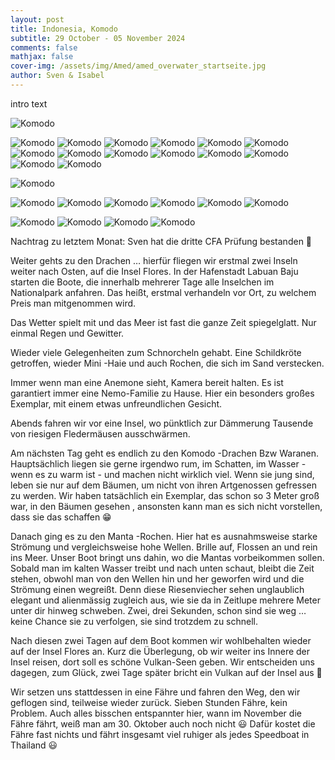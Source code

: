 ```yaml
---
layout: post
title: Indonesia, Komodo
subtitle: 29 October - 05 November 2024
comments: false
mathjax: false
cover-img: /assets/img/Amed/amed_overwater_startseite.jpg
author: Sven & Isabel
---
```


intro text   

![Komodo](/assets/img/Komodo/cfa_pass.jpg)

![Komodo](/assets/img/Komodo/komdo_underwater_small_ray.JPG)
![Komodo](/assets/img/Komodo/komodo_dragon_1.jpg)
![Komodo](/assets/img/Komodo/komodo_dragon_2.jpg)
![Komodo](/assets/img/Komodo/komodo_dragon_3.jpg)
![Komodo](/assets/img/Komodo/komodo_dragon_4.jpg)
![Komodo](/assets/img/Komodo/komodo_land_1.jpg)
![Komodo](/assets/img/Komodo/komodo_land_2.jpg)
![Komodo](/assets/img/Komodo/komodo_land_3.jpg)
![Komodo](/assets/img/Komodo/komodo_land_4.jpg)
![Komodo](/assets/img/Komodo/komodo_land_5.jpg)
![Komodo](/assets/img/Komodo/komodo_land_6.jpg)
![Komodo](/assets/img/Komodo/komodo_land_7.jpg)
![Komodo](/assets/img/Komodo/komodo_land_8.jpg)
![Komodo](/assets/img/Komodo/komodo_land_9.jpg)

![Komodo](/assets/img/Komodo/komodo_land_bats.jpg)

![Komodo](/assets/img/Komodo/komodo_underwater_1.JPG)
![Komodo](/assets/img/Komodo/komodo_underwater_2.JPG)
![Komodo](/assets/img/Komodo/komodo_underwater_3.JPG)
![Komodo](/assets/img/Komodo/komodo_underwater_4.JPG)
![Komodo](/assets/img/Komodo/komodo_underwater_5.JPG)
![Komodo](/assets/img/Komodo/komodo_underwater_6.JPG)

![Komodo](/assets/img/Komodo/komodo_underwater_manta_1.jpg)
![Komodo](/assets/img/Komodo/komodo_underwater_manta_2.jpg)
![Komodo](/assets/img/Komodo/komodo_underwater_turtle_1.jpg)
![Komodo](/assets/img/Komodo/komodo_underwater_turtle_2.jpg)







Nachtrag zu letztem Monat:
Sven hat die dritte CFA Prüfung bestanden 🙌


Weiter gehts zu den Drachen … hierfür fliegen wir erstmal zwei Inseln weiter nach Osten, auf die Insel Flores. In der Hafenstadt Labuan Baju starten die Boote, die innerhalb mehrerer Tage alle Inselchen im Nationalpark anfahren. Das heißt, erstmal verhandeln vor Ort, zu welchem Preis man mitgenommen wird.

Das Wetter spielt mit und das Meer ist fast die ganze Zeit spiegelglatt. Nur einmal Regen und Gewitter.

Wieder viele Gelegenheiten zum Schnorcheln gehabt. Eine Schildkröte getroffen, wieder Mini -Haie und auch Rochen, die sich im Sand verstecken.

Immer wenn man eine Anemone sieht, Kamera bereit halten. Es ist garantiert immer eine Nemo-Familie zu Hause. Hier ein besonders großes Exemplar, mit einem etwas unfreundlichen Gesicht.

Abends fahren wir vor eine Insel, wo pünktlich zur Dämmerung Tausende von riesigen Fledermäusen ausschwärmen.

Am nächsten Tag geht es endlich zu den Komodo -Drachen Bzw Waranen. Hauptsächlich liegen sie gerne irgendwo rum, im Schatten, im Wasser -wenn es zu warm ist - und machen nicht wirklich viel.
Wenn sie jung sind, leben sie nur auf dem Bäumen, um nicht von ihren Artgenossen gefressen zu werden. Wir haben tatsächlich ein Exemplar, das schon so 3 Meter groß war, in den Bäumen gesehen , ansonsten kann man es sich nicht vorstellen, dass sie das schaffen 😁

Danach ging es zu den Manta -Rochen. Hier hat es ausnahmsweise starke Strömung und vergleichsweise hohe Wellen. Brille auf, Flossen an und rein ins Meer. Unser Boot bringt uns dahin, wo die Mantas vorbeikommen sollen. Sobald man im kalten Wasser treibt und nach unten schaut, bleibt die Zeit stehen, obwohl man von den Wellen hin und her geworfen wird und die Strömung einen wegreißt. Denn diese Riesenviecher sehen unglaublich elegant und alienmässig zugleich aus, wie sie da in Zeitlupe mehrere Meter unter dir hinweg schweben. Zwei, drei Sekunden, schon sind sie weg … keine Chance sie zu verfolgen, sie sind trotzdem zu schnell.


Nach diesen zwei Tagen auf dem Boot kommen wir wohlbehalten wieder auf der Insel Flores an. Kurz die Überlegung, ob wir weiter ins Innere der Insel reisen, dort soll es schöne Vulkan-Seen geben. Wir entscheiden uns dagegen, zum Glück, zwei Tage später bricht ein Vulkan auf der Insel aus 🙈

Wir setzen uns stattdessen in eine Fähre und fahren den Weg, den wir geflogen sind, teilweise wieder zurück. Sieben Stunden Fähre, kein Problem. Auch alles bisschen entspannter hier, wann im November die Fähre fährt, weiß man am 30. Oktober auch noch nicht 😃 Dafür kostet die Fähre fast nichts und fährt insgesamt viel ruhiger als jedes Speedboat in Thailand 😃

